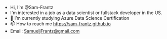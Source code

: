 - Hi, I’m @Sam-Frantz
- I'm interested in a job as a data scientist or fullstack developer in the US.
- 🌱 I’m currently studying Azure Data Science Certification
- 📫 How to reach me https://sam-frantz.github.io
- Email: SamueljFrantz@gmail.com
